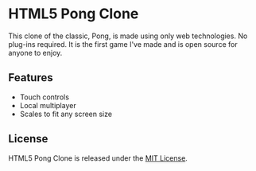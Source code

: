 # HTML5 Pong Clone

This clone of the classic, Pong, is made using only web technologies. No plug-ins required.
It is the first game I've made and is open source for anyone to enjoy.

## Features
* Touch controls
* Local multiplayer
* Scales to fit any screen size

## License
HTML5 Pong Clone is released under the [MIT License](http://www.opensource.org/licenses/MIT).